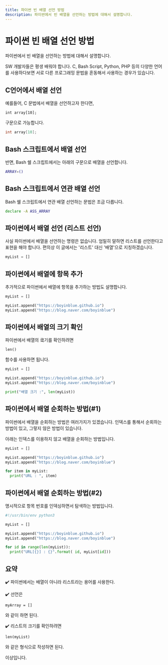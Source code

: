 ```yaml
---
title: 파이썬 빈 배열 선언 방법
description: 파이썬에서 빈 배열을 선언하는 방법에 대해서 설명합니다.
---
```



파이썬 빈 배열 선언 방법
===


파이썬에서 빈 배열을 선언하는 방법에 대해서 설명합니다. 


SW 개발자들은 평생 배워야 합니다. 
C, Bash Script, Python, PHP 등의 다양한 언어를 사용하다보면 
서로 다른 프로그래밍 문법을 혼동해서 사용하는 경우가 있습니다. 


C언어에서 배열 선언
---


예를들어, C 문법에서 배열을 선언하고자 한다면, 
<pre><code>int array[10];</code></pre> 구문으로 가능합니다. 


```C
int array[10];
```


Bash 스크립트에서 배열 선언
---


반면, Bash 쉘 스크립트에서는 아래의 구문으로 배열을 선언합니다. 


```bash
ARRAY=()
```


Bash 스크립트에서 연관 배열 선언
---


Bash 쉘 스크립트에서 연관 배열 선언하는 문법은 조금 다릅니다.


```bash
declare -A ASS_ARRAY
``` 


파이썬에서 배열 선언 (리스트 선언)
---


사실 파이썬에서 배열을 선언하는 명령은 없습니다. 
엄밀히 말하면 리스트를 선언한다고 표현을 해야 합니다. 
편의상 이 글에서는 '리스트' 대신 '배열'으로 지칭하겠습니다. 


```python
myList = []
```


파이썬에서 배열에 항목 추가
---


추가적으로 파이썬에서 배열에 항목을 추가하는 방법도 설명합니다. 


```python
myList = []

myList.append("https://boyinblue.github.io")
myList.append("https://blog.naver.com/boyinblue")
```


파이썬에서 배열의 크기 확인
---


파이썬에서 배열의 킄기를 확인하려면 <pre><code>len()</code></pre> 
함수를 사용하면 됩니다. 


```python
myList = []

myList.append("https://boyinblue.github.io")
myList.append("https://blog.naver.com/boyinblue")

print("배열 크기 :", len(myList))
```


파이썬에서 배열 순회하는 방법(#1)
---


파이썬에서 배열을 순회하는 방법은 여러가지가 있겠습니다. 
인덱스를 통해서 순회하는 방법이 있고, 그렇지 않은 방법이 있습니다. 


아래는 인덱스를 이용하지 않고 배열을 순회하는 방법입니다. 


```python
myList = []

myList.append("https://boyinblue.github.io")
myList.append("https://blog.naver.com/boyinblue")

for item in myList:
  print("URL : ", item)
```


파이썬에서 배열 순회하는 방법(#2)
---


명시적으로 항목 번호를 인덱싱하면서 탐색하는 방법입니다. 


```python
#!/usr/bin/env python3

myList = []

myList.append("https://boyinblue.github.io")
myList.append("https://blog.naver.com/boyinblue")

for id in range(len(myList)):
  print("URL[{}] : {}".format( id, myList[id]))
```


요약
---


✔️ 파이썬에서는 배열이 아니라 리스트라는 용어를 사용한다. 


✔️ 선언은 <pre><code>myArray = []</code></pre> 와 같이 하면 된다. 


✔️ 리스트의 크기를 확인하려면 <pre><code>len(myList)</code></pre>와 같은 
형식으로 작성하면 된다. 


이상입니다. 

